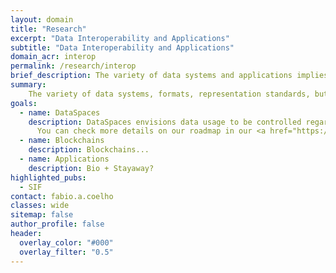 ```yaml
---
layout: domain
title: "Research"
excerpt: "Data Interoperability and Applications"
subtitle: "Data Interoperability and Applications"
domain_acr: interop
permalink: /research/interop
brief_description: The variety of data systems and applications implies a plethora of data formats, standards and protocols that require common management. Interoperability at data and protocol level becomes essential for knowledge extraction, knowledge generation, usage of semantics and polyglot usability. We research and develop middleware systems that are part of wider frameworks for data sovereignty and control as the Data Spaces.
summary: 
    The variety of data systems, formats, representation standards, but also the diverse usage of protocols, limit data exchange and the extraction of knowledge that can be swiftly applied by applications with polyglot needs. Through several applicational projects, supported by real-use cases, we research, develop and deploy methodologies, middleware systems for interoperability, namely through the use of semantic interoperability. Moreover, we also research and develop systems aligned with the Data Spaces for improved data sovereignty guarantees for privacy and control on top of data.
goals:
  - name: DataSpaces
    description: DataSpaces envisions data usage to be controlled regarding who, when and for which purpose data can be used, i.e, ensuring data sovereignty, thus supporting a robust and collaborative ecosystem guided by law, regulations, and data usage directives. It it build on four key features that are embodied in the technologies that support data space deployments, namely a) security and privacy, b) quality and integrity, c) policy and governance, and d) Performance and high availability.
      You can check more details on our roadmap in our <a href="https://www.inesctec.pt/uploads/inline/DataSpaces_Manifesto.pdf"> Data Spaces Manifesto</a>.
  - name: Blockchains
    description: Blockchains...
  - name: Applications
    description: Bio + Stayaway?
highlighted_pubs:
  - SIF
contact: fabio.a.coelho
classes: wide
sitemap: false
author_profile: false
header:
  overlay_color: "#000"
  overlay_filter: "0.5"
---
```

